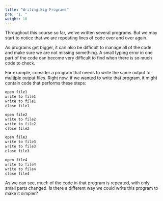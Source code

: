```yaml
---
title: "Writing Big Programs"
pre: "1. "
weight: 10
---
```


Throughout this course so far, we've written several programs.  But we may start to notice that we are repeating lines of code over and over again. 

As programs get bigger, it can also be difficult to manage all of the code and make sure we are not missing something. A small typing error in one part of the code can become very difficult to find when there is so much code to check.

For example, consider a program that needs to write the same output to multiple output files. Right now, if we wanted to write that program, it might contain code that performs these steps:

```tex
open file1
write to file1
write to file1
close file1

open file2
write to file2
write to file2
close file2

open file3
write to file3
write to file3
close file3

open file4
write to file4
write to file4
close file4
```

As we can see, much of the code in that program is repeated, with only small parts changed. Is there a different way we could write this program to make it simpler?